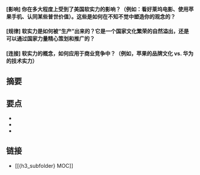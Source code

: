 #### [影响] 你在多大程度上受到了美国软实力的影响？（例如：看好莱坞电影、使用苹果手机、认同某些普世价值）。这些是如何在不知不觉中塑造你的观念的？


#### [规律] 软实力是如何被“生产”出来的？它是一个国家文化繁荣的自然溢出，还是可以通过国家力量精心策划和推广的？


#### [连接] 软实力的概念，如何应用于商业竞争中？（例如，苹果的品牌文化 vs. 华为的技术实力）


## 摘要


## 要点

- 
- 
- 

## 链接

- [[{h3_subfolder} MOC]]
